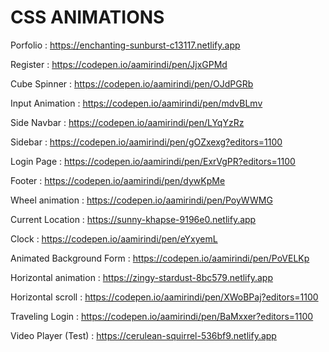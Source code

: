 # CSS ANIMATIONS

Porfolio : https://enchanting-sunburst-c13117.netlify.app

Register : https://codepen.io/aamirindi/pen/JjxGPMd

Cube Spinner : https://codepen.io/aamirindi/pen/OJdPGRb

Input Animation : https://codepen.io/aamirindi/pen/mdvBLmv

Side Navbar : https://codepen.io/aamirindi/pen/LYqYzRz

Sidebar : https://codepen.io/aamirindi/pen/gOZxexg?editors=1100

Login Page : https://codepen.io/aamirindi/pen/ExrVgPR?editors=1100

Footer : https://codepen.io/aamirindi/pen/dywKpMe

Wheel animation : https://codepen.io/aamirindi/pen/PoyWWMG

Current Location : https://sunny-khapse-9196e0.netlify.app

Clock : https://codepen.io/aamirindi/pen/eYxyemL

Animated Background Form : https://codepen.io/aamirindi/pen/PoVELKp

Horizontal animation : https://zingy-stardust-8bc579.netlify.app

Horizontal scroll : https://codepen.io/aamirindi/pen/XWoBPaj?editors=1100

Traveling Login : https://codepen.io/aamirindi/pen/BaMxxer?editors=1100

Video Player (Test) : https://cerulean-squirrel-536bf9.netlify.app
